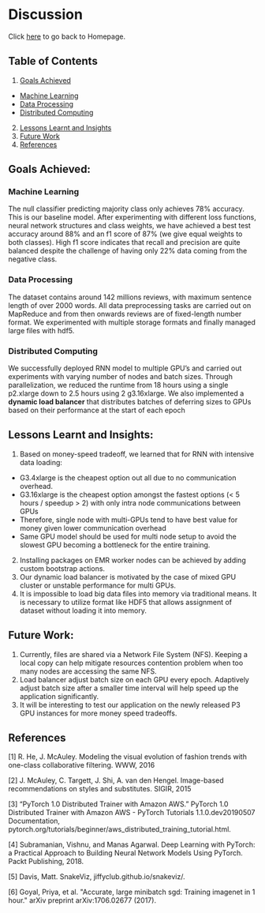 # Discussion
Click <a href="http://sophieyanzhao.github.io">here</a> to go back to Homepage.

## Table of Contents
1. [Goals Achieved](#goals-achieved)
  * [Machine Learning](#machine-learning)
  * [Data Processing](#data-processing)
  * [Distributed Computing](#distributed-computing)
2. [Lessons Learnt and Insights](#lessons-learnt-and-insights)
3. [Future Work](#future-work)
4. [References](#references)


## Goals Achieved:
### Machine Learning 
The null classifier predicting majority class only achieves 78% accuracy. This is our baseline model.  After experimenting with different loss functions, neural network structures and class weights, we have achieved a best test accuracy around 88% and an f1 score of 87% (we give equal weights to both classes). High f1 score indicates that recall and precision are quite balanced despite the challenge of having only 22% data coming from the negative class.  

### Data Processing
The dataset contains around 142 millions reviews, with maximum sentence length of over 2000 words. All data preprocessing tasks are carried out on MapReduce and from then onwards reviews are of fixed-length number format. We experimented with multiple storage formats and finally managed large files with hdf5.

### Distributed Computing
We successfully deployed RNN model to multiple GPU’s and carried out experiments with varying number of nodes and batch sizes. Through parallelization, we reduced the runtime from 18 hours using a single p2.xlarge down to 2.5 hours using 2 g3.16xlarge. We also implemented a **dynamic load balancer** that distributes batches of deferring sizes to GPUs based on their performance at the start of each epoch

## Lessons Learnt and Insights:
1.	Based on money-speed tradeoff, we learned that for RNN with intensive data loading:
   * G3.4xlarge is the cheapest option out all due to no communication overhead.
   * G3.16xlarge is the cheapest option amongst the fastest options (< 5 hours / speedup > 2) with only intra node communications between GPUs
   * Therefore, single node with multi-GPUs tend to have best value for money given lower communication overhead
   * Same GPU model should be used for multi node setup to avoid the slowest GPU becoming a bottleneck for the entire training.
2. Installing packages on EMR worker nodes can be achieved by adding custom bootstrap actions.
3. Our dynamic load balancer is motivated by the case of mixed GPU cluster or unstable performance for multi GPUs.
4.	It is impossible to load big data files into memory via traditional means. It is necessary to utilize format like HDF5 that allows assignment of dataset without loading it into memory.


## Future Work:
1.	Currently, files are shared via a Network File System (NFS). Keeping a local copy can help mitigate resources contention problem when too many nodes are accessing the same NFS.
2.	Load balancer adjust batch size on each GPU every epoch. Adaptively adjust batch size after a smaller time interval will help speed up the application significantly. 
3.	It will be interesting to test our application on the newly released P3 GPU instances for more money speed tradeoffs.

## References

[1] R. He, J. McAuley. Modeling the visual evolution of fashion trends
with one-class collaborative filtering. WWW, 2016

[2] J. McAuley, C. Targett, J. Shi, A. van den Hengel. Image-based
recommendations on styles and substitutes. SIGIR, 2015

[3] “PyTorch 1.0 Distributed Trainer with Amazon AWS.” PyTorch 1.0 Distributed Trainer with Amazon AWS - PyTorch Tutorials 1.1.0.dev20190507 Documentation, pytorch.org/tutorials/beginner/aws_distributed_training_tutorial.html.

[4] Subramanian, Vishnu, and Manas Agarwal. Deep Learning with PyTorch: a Practical Approach to Building Neural Network Models Using PyTorch. Packt Publishing, 2018.

[5] Davis, Matt. SnakeViz, jiffyclub.github.io/snakeviz/.

[6] Goyal, Priya, et al. "Accurate, large minibatch sgd: Training imagenet in 1 hour." arXiv preprint arXiv:1706.02677 (2017).
